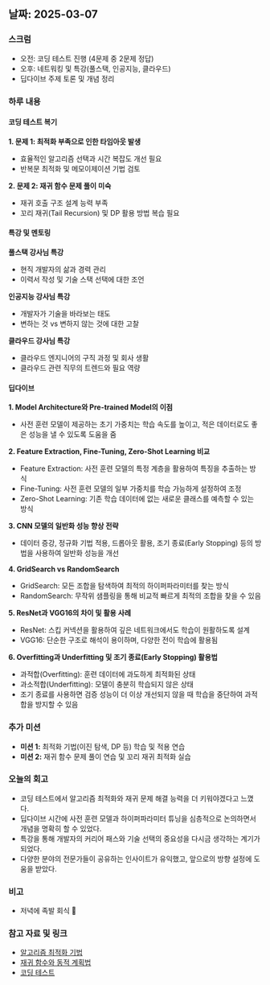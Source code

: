 ## 날짜: 2025-03-07  

### 스크럼  
- 오전: 코딩 테스트 진행 (4문제 중 2문제 정답)  
- 오후: 네트워킹 및 특강(풀스택, 인공지능, 클라우드)  
- 딥다이브 주제 토론 및 개념 정리

### 하루 내용
#### 코딩 테스트 복기  
**1. 문제 1: 최적화 부족으로 인한 타임아웃 발생**  
- 효율적인 알고리즘 선택과 시간 복잡도 개선 필요  
- 반복문 최적화 및 메모이제이션 기법 검토  

**2. 문제 2: 재귀 함수 문제 풀이 미숙**  
- 재귀 호출 구조 설계 능력 부족  
- 꼬리 재귀(Tail Recursion) 및 DP 활용 방법 복습 필요

#### 특강 및 멘토링  
**풀스택 강사님 특강**  
- 현직 개발자의 삶과 경력 관리  
- 이력서 작성 및 기술 스택 선택에 대한 조언  

**인공지능 강사님 특강**  
- 개발자가 기술을 바라보는 태도  
- 변하는 것 vs 변하지 않는 것에 대한 고찰  

**클라우드 강사님 특강**  
- 클라우드 엔지니어의 구직 과정 및 회사 생활  
- 클라우드 관련 직무의 트렌드와 필요 역량  

#### 딥다이브  
**1. Model Architecture와 Pre-trained Model의 이점**  
- 사전 훈련 모델이 제공하는 초기 가중치는 학습 속도를 높이고, 적은 데이터로도 좋은 성능을 낼 수 있도록 도움을 줌  

**2. Feature Extraction, Fine-Tuning, Zero-Shot Learning 비교**  
- Feature Extraction: 사전 훈련 모델의 특정 계층을 활용하여 특징을 추출하는 방식  
- Fine-Tuning: 사전 훈련 모델의 일부 가중치를 학습 가능하게 설정하여 조정  
- Zero-Shot Learning: 기존 학습 데이터에 없는 새로운 클래스를 예측할 수 있는 방식  

**3. CNN 모델의 일반화 성능 향상 전략**  
- 데이터 증강, 정규화 기법 적용, 드롭아웃 활용, 조기 종료(Early Stopping) 등의 방법을 사용하여 일반화 성능을 개선  

**4. GridSearch vs RandomSearch**  
- GridSearch: 모든 조합을 탐색하여 최적의 하이퍼파라미터를 찾는 방식  
- RandomSearch: 무작위 샘플링을 통해 비교적 빠르게 최적의 조합을 찾을 수 있음  

**5. ResNet과 VGG16의 차이 및 활용 사례**  
- ResNet: 스킵 커넥션을 활용하여 깊은 네트워크에서도 학습이 원활하도록 설계  
- VGG16: 단순한 구조로 해석이 용이하며, 다양한 전이 학습에 활용됨  

**6. Overfitting과 Underfitting 및 조기 종료(Early Stopping) 활용법**  
- 과적합(Overfitting): 훈련 데이터에 과도하게 최적화된 상태  
- 과소적합(Underfitting): 모델이 충분히 학습되지 않은 상태  
- 조기 종료를 사용하면 검증 성능이 더 이상 개선되지 않을 때 학습을 중단하여 과적합을 방지할 수 있음 

### 추가 미션  
- **미션 1:** 최적화 기법(이진 탐색, DP 등) 학습 및 적용 연습  
- **미션 2:** 재귀 함수 문제 풀이 연습 및 꼬리 재귀 최적화 실습  

### 오늘의 회고  
- 코딩 테스트에서 알고리즘 최적화와 재귀 문제 해결 능력을 더 키워야겠다고 느꼈다.  
- 딥다이브 시간에 사전 훈련 모델과 하이퍼파라미터 튜닝을 심층적으로 논의하면서 개념을 명확히 할 수 있었다.  
- 특강을 통해 개발자의 커리어 패스와 기술 선택의 중요성을 다시금 생각하는 계기가 되었다.  
- 다양한 분야의 전문가들이 공유하는 인사이트가 유익했고, 앞으로의 방향 설정에 도움을 받았다.  

### 비고  
- 저녁에 족발 회식 🍖  

### 참고 자료 및 링크  
- [알고리즘 최적화 기법](https://en.wikipedia.org/wiki/Algorithm_optimization)  
- [재귀 함수와 동적 계획법](https://en.wikipedia.org/wiki/Dynamic_programming)
- [코딩 테스트](https://kakao-tech-bootcamp.goorm.io/learn/lecture/55237/%ED%8C%90%EA%B5%90-2%EA%B8%B0-%EC%B9%B4%EC%B9%B4%EC%98%A4-%ED%85%8C%ED%81%AC-%EB%B6%80%ED%8A%B8%EC%BA%A0%ED%94%84-%EC%BD%94%EB%94%A9-%ED%85%8C%EC%8A%A4%ED%8A%B8-%EA%B0%95%EC%A2%8C)